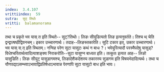 ```yaml
---
index:  3.4.107
vrittiindex:  59
sutra:  सुट् तिथोः
vritti:  balamanorama 
---
```


तथा च प्रकृते भव यास् त इति स्थिते-- सुट्?तिथोः। लिङः सीयुडित्यतो लिङ इत्यनुवर्तते। तिश्च थ् चेति द्वन्द्वात्षष्ठीद्विवनचम्। इकार उच्चारणार्थः। तदाह--लिङस्तकारेति। सुटि टकार इत्, उकार उच्चारणार्थः। भव यास् स् त् इति स्थितम्। नन्विह परेण सुटा यासुटः कथं न बाधः ?। भवेयुरित्यादौ परस्मैपदेषु यासुड्?विधेश्चरितार्थत्वादित्याशङ्क्य निराकरोति--सुटा यासुण्न बाध्यत इति। तत्कुतः इत्यत आह-- लिङो यासुडिति। लिङः सीयुट् यासुडागमश्च, लिङादेशैकदेशस्य तकारस्य सुडागम इति विषयभेदादित्यर्थः। तथा च यौगपद्याऽसम्भवाऽभावाद्विप्रतिषेधाऽभावान्न पेरणापि सुटा यासुटो बाध इति भावः। 

